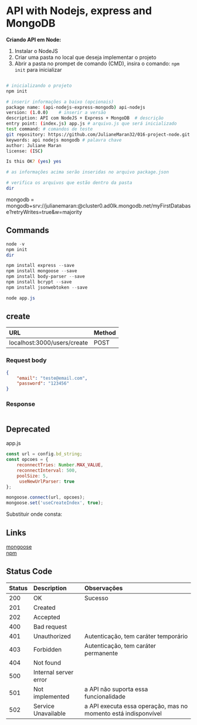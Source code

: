 # API with Nodejs, express and MongoDB  

**Criando API em Node:**        
1. Instalar o NodeJS     
2. Criar uma pasta no local que deseja implementar o projeto    
3. Abrir a pasta no prompet de comando (CMD), insira o comando: `npm init` para inicializar     

```bash

# inicializando o projeto
npm init 

# inserir informações a baixo (opcionais)
package name: (api-nodejs-express-mongodb) api-nodejs
version: (1.0.0)    # inserir a versão
description: API com NodeJS + Express + MongoDB  # descrição
entry point: (index.js) app.js # arquivo.js que será inicializado 
test command: # comandos de teste
git repository: https://github.com/JulianeMaran32/016-project-node.git # repositório git
keywords: api nodejs mongodb # palavra chave
author: Juliane Maran
license: (ISC)  

Is this OK? (yes) yes

# as informações acima serão inseridas no arquivo package.json

# verifica os arquivos que estão dentro da pasta
dir 

```

mongodb = mongodb+srv://julianemaran:<password>@cluster0.ad0lk.mongodb.net/myFirstDatabase?retryWrites=true&w=majority

## Commands   

```powershell
node -v
npm init  
dir

npm install express --save
npm install mongoose --save
npm install body-parser --save
npm install bcrypt --save
npm install jsonwebtoken --save

node app.js
```

## create    

| URL                         | Method |  
|:----------------------------|:-------|  
| localhost:3000/users/create | POST   |   

### Request body    

```json
{
    "email": "teste@email.com",
    "password": "123456"
}
```

### Response   

```json

```

## Deprecated

app.js

```js
const url = config.bd_string;
const opcoes = { 
    reconnectTries: Number.MAX_VALUE, 
    reconnectInterval: 500, 
    poolSize: 5,
     useNewUrlParser: true 
};

mongoose.connect(url, opcoes);
mongoose.set('useCreateIndex', true);
```

Substituir onde consta: <password>

## Links   

[mongoose](https://mongoosejs.com/)  
[npm](https://www.npmjs.com/)   


## Status Code   

| Status | Description           | Observações                                                    |
|:-------|:----------------------|:---------------------------------------------------------------|   
| 200    | OK                    | Sucesso                                                        |
| 201    | Created               |                                                                |
| 202    | Accepted              |                                                                |
| 400    | Bad request           |                                                                |
| 401    | Unauthorized          | Autenticação, tem caráter temporário                           |   
| 403    | Forbidden             | Autenticação, tem caráter permanente                           |    
| 404    | Not found             |                                                                |
| 500    | Internal server error |                                                                |
| 501    | Not implemented       | a API não suporta essa funcionalidade                          |  
| 502    | Service Unavailable   | a API executa essa operação, mas no momento está indisponvível |  

